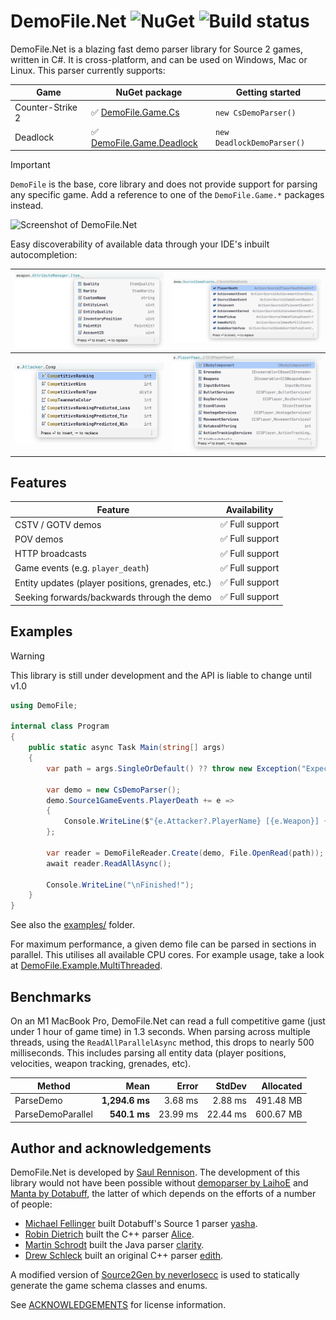 # DemoFile.Net ![NuGet](https://img.shields.io/nuget/v/DemoFile) ![Build status](https://github.com/saul/demofile-net/actions/workflows/dotnet.yml/badge.svg)

DemoFile.Net is a blazing fast demo parser library for Source 2 games, written in C#. It is cross-platform, and can be
used on Windows, Mac or Linux. This parser currently supports:

| Game             | NuGet package                                                                     | Getting started            |
|------------------|-----------------------------------------------------------------------------------|----------------------------|
| Counter-Strike 2 | ✅ [DemoFile.Game.Cs](https://www.nuget.org/packages/DemoFile.Game.Cs)             | `new CsDemoParser()`       |
| Deadlock         | ✅ [DemoFile.Game.Deadlock](https://www.nuget.org/packages/DemoFile.Game.Deadlock) | `new DeadlockDemoParser()` |

> [!IMPORTANT]
> `DemoFile` is the base, core library and does not provide support for parsing any specific game.
> Add a reference to one of the `DemoFile.Game.*` packages instead.

![Screenshot of DemoFile.Net](https://raw.githubusercontent.com/saul/demofile-net/main/assets/screenshot-2x.png)

Easy discoverability of available data through your IDE's inbuilt autocompletion:

| ![](https://raw.githubusercontent.com/saul/demofile-net/main/assets/ide-1.png) | ![](https://raw.githubusercontent.com/saul/demofile-net/main/assets/ide-2.png) |
|-------------------------|-------------------------|
| ![](https://raw.githubusercontent.com/saul/demofile-net/main/assets/ide-3.png) | ![](https://raw.githubusercontent.com/saul/demofile-net/main/assets/ide-4.png) |

## Features

| Feature                                           | Availability   |
|---------------------------------------------------|----------------|
| CSTV / GOTV demos                                 | ✅ Full support |
| POV demos                                         | ✅ Full support |
| HTTP broadcasts                                   | ✅ Full support  |
| Game events (e.g. `player_death`)                 | ✅ Full support |
| Entity updates (player positions, grenades, etc.) | ✅ Full support |
| Seeking forwards/backwards through the demo       | ✅ Full support |

## Examples

> [!WARNING]
> This library is still under development and the API is liable to change until v1.0

```c#
using DemoFile;

internal class Program
{
    public static async Task Main(string[] args)
    {
        var path = args.SingleOrDefault() ?? throw new Exception("Expected a single argument: <path to .dem>");

        var demo = new CsDemoParser();
        demo.Source1GameEvents.PlayerDeath += e =>
        {
            Console.WriteLine($"{e.Attacker?.PlayerName} [{e.Weapon}] {e.Player?.PlayerName}");
        };

        var reader = DemoFileReader.Create(demo, File.OpenRead(path));
        await reader.ReadAllAsync();

        Console.WriteLine("\nFinished!");
    }
}
```

See also the [examples/](https://github.com/saul/demofile-net/tree/main/examples) folder.

For maximum performance, a given demo file can be parsed in sections in parallel.
This utilises all available CPU cores. For example usage, take a look at [DemoFile.Example.MultiThreaded](./examples/DemoFile.Example.MultiThreaded/Program.cs).  

## Benchmarks

On an M1 MacBook Pro, DemoFile.Net can read a full competitive game (just under 1 hour of game time) in 1.3 seconds.
When parsing across multiple threads, using the `ReadAllParallelAsync` method, this drops to nearly 500 milliseconds.
This includes parsing all entity data (player positions, velocities, weapon tracking, grenades, etc).

| Method            |           Mean |    Error |   StdDev | Allocated |
|-------------------|---------------:|---------:|---------:|----------:|
| ParseDemo         | **1,294.6 ms** |  3.68 ms |  2.88 ms | 491.48 MB |
| ParseDemoParallel |   **540.1 ms** | 23.99 ms | 22.44 ms | 600.67 MB |

## Author and acknowledgements

DemoFile.Net is developed by [Saul Rennison](https://saul.re). The development of this library would not have been
possible without [demoparser by LaihoE](https://github.com/LaihoE/demoparser)
and [Manta by Dotabuff](https://raw.githubusercontent.com/dotabuff/manta/master/README.md), the latter of which depends
on the efforts of a number of people:

- [Michael Fellinger](https://github.com/manveru) built Dotabuff's Source 1
  parser [yasha](https://github.com/dotabuff/yasha).
- [Robin Dietrich](https://github.com/invokr) built the C++ parser [Alice](https://github.com/AliceStats/Alice).
- [Martin Schrodt](https://github.com/spheenik) built the Java parser [clarity](https://github.com/skadistats/clarity).
- [Drew Schleck](https://github.com/dschleck) built an original C++ parser [edith](https://github.com/dschleck/edith).

A modified version of [Source2Gen by neverlosecc](https://github.com/neverlosecc/source2gen) is used to statically
generate the game schema classes and enums.

See [ACKNOWLEDGEMENTS](./ACKNOWLEDGEMENTS) for license information.
